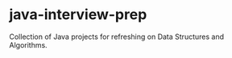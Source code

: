 # java-interview-prep
Collection of Java projects for refreshing on Data Structures and Algorithms. 
